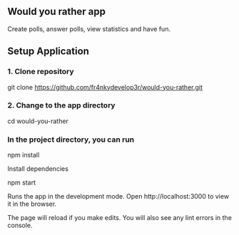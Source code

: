 ## Would you rather app

Create polls, answer polls, view statistics  and have fun.

## Setup Application


### 1. Clone repository 

git clone https://github.com/fr4nkydevelop3r/would-you-rather.git   


### 2. Change to the app directory

cd would-you-rather

### In the project directory, you can run

npm install

Install dependencies

npm start

Runs the app in the development mode.
Open http://localhost:3000 to view it in the browser.

The page will reload if you make edits.
You will also see any lint errors in the console.



